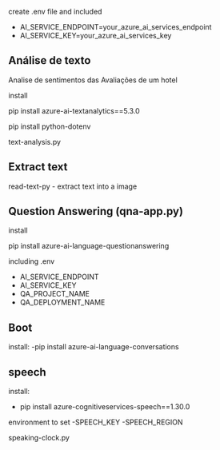 create .env file 
and included
- AI_SERVICE_ENDPOINT=your_azure_ai_services_endpoint
- AI_SERVICE_KEY=your_azure_ai_services_key

Análise de texto 
----
Analise de sentimentos das Avaliações de um hotel

install 

pip install azure-ai-textanalytics==5.3.0

pip install python-dotenv

text-analysis.py

Extract text
----

read-text-py - extract text into a image

Question Answering (qna-app.py)
------
install

pip install azure-ai-language-questionanswering

including .env
- AI_SERVICE_ENDPOINT
- AI_SERVICE_KEY
- QA_PROJECT_NAME
- QA_DEPLOYMENT_NAME

Boot
---
install:
-pip install azure-ai-language-conversations

speech
------
install:
- pip install azure-cognitiveservices-speech==1.30.0

environment to set
-SPEECH_KEY
-SPEECH_REGION

speaking-clock.py
